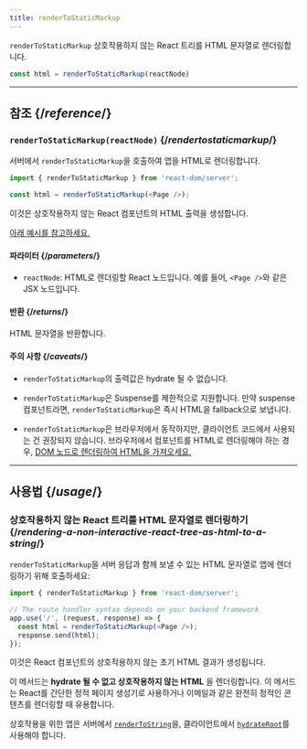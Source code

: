 ```yaml
---
title: renderToStaticMarkup
---
```


<Intro>

`renderToStaticMarkup` 상호작용하지 않는 React 트리를 HTML 문자열로 렌더링합니다.

```js
const html = renderToStaticMarkup(reactNode)
```

</Intro>

<InlineToc />

---

## 참조 {/*reference*/}

### `renderToStaticMarkup(reactNode)` {/*rendertostaticmarkup*/}

서버에서 `renderToStaticMarkup`을 호출하여 앱을 HTML로 렌더링합니다.

```js
import { renderToStaticMarkup } from 'react-dom/server';

const html = renderToStaticMarkup(<Page />);
```

이것은 상호작용하지 않는 React 컴포넌트의 HTML 출력을 생성합니다.

[아래 예시를 참고하세요.](#usage)

#### 파라미터 {/*parameters*/}

* `reactNode`: HTML로 렌더링할 React 노드입니다. 예를 들어, `<Page />`와 같은 JSX 노드입니다.

#### 반환 {/*returns*/}

HTML 문자열을 반환합니다.

#### 주의 사항 {/*caveats*/}

* `renderToStaticMarkup`의 출력값은 hydrate 될 수 없습니다.

* `renderToStaticMarkup`은 Suspense를 제한적으로 지원합니다. 만약 suspense 컴포넌트라면, `renderToStaticMarkup`은 즉시 HTML을 fallback으로 보냅니다.

* `renderToStaticMarkup`은 브라우저에서 동작하지만, 클라이언트 코드에서 사용되는 건 권장되지 않습니다. 브라우저에서 컴포넌트를 HTML로 렌더링해야 하는 경우, [DOM 노드로 렌더링하여 HTML을 가져오세요.](/reference/react-dom/server/renderToString#removing-rendertostring-from-the-client-code)

---

## 사용법 {/*usage*/}

### 상호작용하지 않는 React 트리를 HTML 문자열로 렌더링하기 {/*rendering-a-non-interactive-react-tree-as-html-to-a-string*/}

`renderToStaticMarkup`을 서버 응답과 함께 보낼 수 있는 HTML 문자열로 앱에 렌더링하기 위해 호출하세요:

```js {5-6}
import { renderToStaticMarkup } from 'react-dom/server';

// The route handler syntax depends on your backend framework
app.use('/', (request, response) => {
  const html = renderToStaticMarkup(<Page />);
  response.send(html);
});
```

이것은 React 컴포넌트의 상호작용하지 않는 초기 HTML 결과가 생성됩니다.

<Pitfall>

이 메서드는 **hydrate 될 수 없고 상호작용하지 않는 HTML** 을 렌더링합니다. 이 메서드는 React를 간단한 정적 페이지 생성기로 사용하거나 이메일과 같은 완전히 정적인 콘텐츠를 렌더링할 때 유용합니다.

상호작용을 위한 앱은 서버에서 [`renderToString`](/reference/react-dom/server/renderToString)을, 클라이언트에서 [`hydrateRoot`](/reference/react-dom/client/hydrateRoot)를 사용해야 합니다.

</Pitfall>

